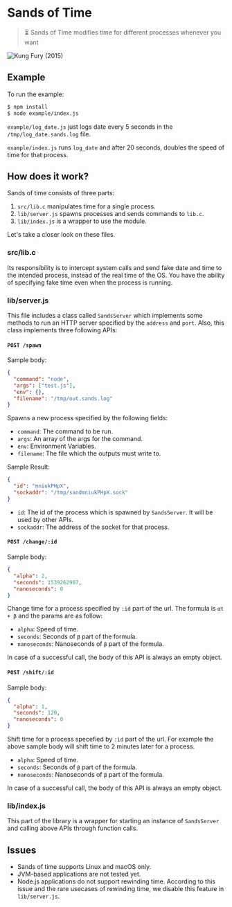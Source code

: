 # Sands of Time
>⏳ Sands of Time modifies time for different processes whenever you want

![Kung Fury (2015)](https://i.kym-cdn.com/photos/images/newsfeed/001/059/850/546.gif)


## Example
To run the example:
```bash
$ npm install
$ node example/index.js 
```
`example/log_date.js` just logs date every 5 seconds in the `/tmp/log_date.sands.log` file.

`example/index.js` runs `log_date` and after 20 seconds, doubles the speed of time for that process.


## How does it work?

Sands of time consists of three parts:
1. `src/lib.c` manipulates time for a single process.
2. `lib/server.js` spawns processes and sends commands to `lib.c`.
3. `lib/index.js` is a wrapper to use the module. 

Let's take a closer look on these files.

### src/lib.c
Its responsibility is to intercept system calls and send fake date and time to the intended process, instead of the real time of the OS. You have the ability of specifying fake time even when the process is running.


### lib/server.js
This file includes a class called `SandsServer` which implements some methods to run an HTTP server specified by the `address` and `port`. Also, this class implements three following APIs:

#### `POST /spawn`
Sample body:
```json
{
  "command": "node",
  "args": ["test.js"],
  "env": {},
  "filename": "/tmp/out.sands.log"
}
```
Spawns a new process specified by the following fields:
* `command`: The command to be run.
* `args`: An array of the args for the command.
* `env`:  Environment Variables.
* `filename`: The file which the outputs must write to.

Sample Result:
```json
{
  "id": "mniukPHpX",
  "sockaddr": "/tmp/sandmniukPHpX.sock"
}
```
* `id`: The id of the process which is spawned by `SandsServer`. It will be used by other APIs.
* `sockaddr`: The address of the socket for that process.

#### `POST /change/:id`
Sample body:
```json
{
  "alpha": 2,
  "seconds": 1539262907,
  "nanoseconds": 0
}
```
Change time for a process specified by `:id` part of the url. The formula is `αt + β` and the params are as follow:
* `alpha`: Speed of time.
* `seconds`: Seconds of `β` part of the formula.
* `nanoseconds`: Nanoseconds of `β` part of the formula.

In case of a successful call, the body of this API is always an empty object.

#### `POST /shift/:id`
Sample body:
```json
{
  "alpha": 1,
  "seconds": 120,
  "nanoseconds": 0
}
```
Shift time for a process specefied by `:id` part of the url. For example the above sample body will shift time to 2 minutes later for a process.
* `alpha`: Speed of time.
* `seconds`: Seconds of `β` part of the formula.
* `nanoseconds`: Nanoseconds of `β` part of the formula.

In case of a successful call, the body of this API is always an empty object.


### lib/index.js
This part of the library is a wrapper for starting an instance of `SandsServer` and calling above APIs through function calls.


## Issues
* Sands of time supports Linux and macOS only.
* JVM-based applications are not tested yet.
* Node.js applications do not support rewinding time. According to this issue and the rare usecases of rewinding time, we disable this feature in `lib/server.js`.